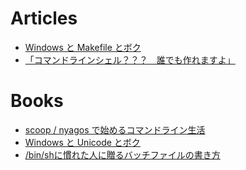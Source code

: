 Articles
=========

* [Windows と Makefile とボク](articles/9f2a5d1030943d.md)
* [「コマンドラインシェル？？？　誰でも作れますよ」](articles/d7b76ff6535d7d.md)

Books
======

* [scoop / nyagos で始めるコマンドライン生活](books/5ac80a9ddb35fef9a146.md)
* [Windows と Unicode とボク](books/b820d588f4856bcf836c.md)
* [/bin/shに慣れた人に贈るバッチファイルの書き方](books/c84cbe23093eee1b5830.md)
